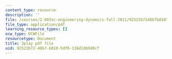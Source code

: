 ```yaml
---
content_type: resource
description: ''
file: /courses/2-003sc-engineering-dynamics-fall-2011/92522b7248b7b8105df0136d1db9d8cf_9_d8CQrCYUw.pdf
file_type: application/pdf
learning_resource_types: []
ocw_type: OCWFile
resourcetype: Document
title: 3play pdf file
uid: 92522b72-48b7-b810-5df0-136d1db9d8cf
---
```

